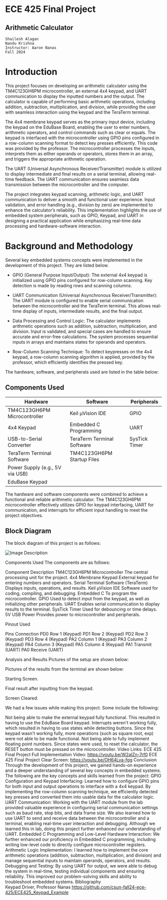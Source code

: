


# ECE 425 Final Project
## Arithmetic Calculator



    Shailesh Alagan
    Nandu Krishna
    Instructor: Aaron Nanas
    Fall 2024

# Introduction

This project focuses on developing an arithmetic calculator using the TM4C123GH6PM microcontroller, an external 4x4 keypad, and UART communication to display the inputted numbers and the output. The calculator is capable of performing basic arithmetic operations, including addition, subtraction, multiplication, and division, while providing the user with seamless interaction using the keypad and the TeraTerm terminal.

The 4x4 membrane keypad serves as the primary input device, including the keypad on the EduBase Board, enabling the user to enter numbers, arithmetic operators, and control commands such as clear or equals. The keypad is interfaced with the microcontroller using GPIO pins configured in a row-column scanning format to detect key presses efficiently. This code was provided by the professor. The microcontroller processes the inputs, interprets them as either operands or operators, stores them in an array, and triggers the appropriate arithmetic operation.

The UART (Universal Asynchronous Receiver/Transmitter) module is utilized to display intermediate and final results on a serial terminal, allowing real-time feedback. The UART communication ensures seamless data transmission between the microcontroller and the computer.

The project integrates keypad scanning, arithmetic logic, and UART communication to deliver a smooth and functional user experience. Input validation, and error handling (e.g., division by zero) are implemented to enhance the calculator’s reliability. 
This implementation highlights the use of embedded system peripherals, such as GPIO, Keypad, and UART in designing a practical application while emphasizing real-time data processing and hardware-software interaction.

# Background and Methodology
Several key embedded systems concepts were implemented in the development of this project. They are listed below.

- GPIO (General Purpose Input/Output):
The external 4x4 keypad is initialized using GPIO pins configured for row-column scanning.
Key detection is made by reading rows and scanning columns.
- UART Communication (Universal Asynchronous Receiver/Transmitter): 
The UART module is configured to enable serial communication between the microcontroller and the TeraTerm terminal.
This allows real-time display of inputs, intermediate results, and the final output.

 - Data Processing and Control Logic:
The calculator implements arithmetic operations such as addition, subtraction, multiplication, and division.
Input is validated, and special cases are handled to ensure accurate and error-free calculations.
The system processes sequential inputs in arrays and maintains states for operands and operators.

- Row-Column Scanning Technique:
To detect keypresses on the 4x4 keypad, a row-column scanning algorithm is applied, provided by the professor, which efficiently identifies the pressed key.

The hardware, software, and peripherals used are listed in the table below:

## Components Used

| **Hardware**                   | **Software**                    | **Peripherals**       |
|--------------------------------|---------------------------------|-----------------------|
| TM4C123GH6PM Microcontroller   | Keil µVision IDE                | GPIO                  |
| 4x4 Keypad                     | Embedded C Programming          | UART                  |
| USB-to-Serial Converter        | TeraTerm Terminal Software      | SysTick Timer         |
| TeraTerm Terminal Software     | TM4C123GH6PM Startup Files      |                       |
| Power Supply (e.g., 5V via USB)|                                 |                       |
| EduBase Keypad                 |                                 |                       |


The hardware and software components were combined to achieve a functional and reliable arithmetic calculator. The TM4C123GH6PM microcontroller effectively utilizes GPIO for keypad interfacing, UART for communication, and interrupts for efficient input handling to meet the project objectives.


## Block Diagram

The block diagram of this project is as follows:

![Image Description](Final_Proj_Calculator/images/Block_Diagram.JPG)







Components Used
The components are as follows:

Component
Description
TM4C123GH6PM Microcontroller
The central processing unit for the project.
4x4 Membrane Keypad
External keypad for entering numbers and operators.
Serial Terminal Software (TeraTerm)
Displays inputs, operations, and results.
Keil µVision IDE
Software used for coding, compiling, and debugging.
Embedded C
To program the microcontroller.
GPIO
Used to detect input from the keypad, as well as initializing other peripherals.
UART
Enables serial communication to display results to the terminal.
SysTick Timer
Used for debouncing or time delays.
5V USB Power
Provides power to microcontroller and peripherals.








Pinout Used

Pins
Connection
PD0
Row 1 (Keypad)
PD1
Row 2 (Keypad)
PD2
Row 3 (Keypad)
PD3
Row 4 (Keypad)
PA2
Column 1 (Keypad)
PA3
Column 2 (Keypad)
PA4
Column 3 (Keypad)
PA5
Column 4 (Keypad)
PA1
Transmit (UART)
PA0
Receive (UART)


Analysis and Results
Pictures of the setup are shown below:











Pictures of the results from the terminal are shown below:


Starting Screen.


Final result after inputting from the keypad.


Screen Cleared.

We had a few issues while making this project. Some include the following:

Not being able to make the external keypad fully functional. This resulted in having to use the EduBase Board keypad.
Interrupts weren't working fully, which resulted in having to use states while detecting buttons.
Since the keypad wasn't working fully, more operations (such as square root, exp) were not able to be made functional.
Not being able to fully implement floating point numbers.
Since states were used, to reset the calculator, the RESET button must be pressed on the microcontroller.
Video Links:
ECE 425 Final Project Full Implementation Video:
https://youtu.be/W2aIZn-7rf0
ECE 425 Final Project Clear Screen:
https://youtu.be/OH64Lva-fgg
Conclusion
Through the development of this project, we gained hands-on experience and a deeper understanding of several key concepts in embedded systems. The following are the key concepts and skills learned from the project:
GPIO Configuration and Keypad Interfacing:
Learned how to configure GPIO pins for both input and output operations to interface with a 4x4 keypad. By implementing the row-column scanning technique, we efficiently detected key presses and converted them into usable data for the calculator logic.
UART Communication:
Working with the UART module from the lab provided valuable experience in configuring serial communication settings such as baud rate, stop bits, and data frame size. We also learned how to use UART to send and receive data between the microcontroller and a terminal, enabling real-time user interaction and debugging. Although we learned this in lab, doing this project further enhanced our understanding of UART.
Embedded C Programming and Low-Level Hardware Interaction:
We further enhanced our proficiency in Embedded C programming, including writing low-level code to directly configure microcontroller registers.
Arithmetic Logic Implementation:
I learned how to implement the core arithmetic operations (addition, subtraction, multiplication, and division) and manage sequential inputs to maintain operands, operators, and results. 
Debugging and Testing:
By using UART for output, we were able to debug the system in real-time, testing individual components and ensuring reliability. This improved our problem-solving skills and ability to troubleshoot embedded systems.
Bibliography	
Keypad Driver, Professor Nanas https://github.com/csun-fall24-ece-425/ECE425_Keypad_Example


